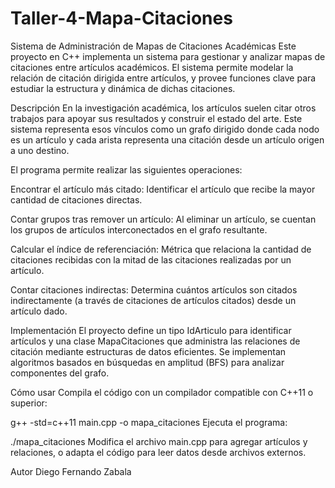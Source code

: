 # Taller-4-Mapa-Citaciones
Sistema de Administración de Mapas de Citaciones Académicas
Este proyecto en C++ implementa un sistema para gestionar y analizar mapas de citaciones entre artículos académicos. El sistema permite modelar la relación de citación dirigida entre artículos, y provee funciones clave para estudiar la estructura y dinámica de dichas citaciones.

Descripción
En la investigación académica, los artículos suelen citar otros trabajos para apoyar sus resultados y construir el estado del arte. Este sistema representa esos vínculos como un grafo dirigido donde cada nodo es un artículo y cada arista representa una citación desde un artículo origen a uno destino.

El programa permite realizar las siguientes operaciones:

Encontrar el artículo más citado: Identificar el artículo que recibe la mayor cantidad de citaciones directas.

Contar grupos tras remover un artículo: Al eliminar un artículo, se cuentan los grupos de artículos interconectados en el grafo resultante.

Calcular el índice de referenciación: Métrica que relaciona la cantidad de citaciones recibidas con la mitad de las citaciones realizadas por un artículo.

Contar citaciones indirectas: Determina cuántos artículos son citados indirectamente (a través de citaciones de artículos citados) desde un artículo dado.

Implementación
El proyecto define un tipo IdArticulo para identificar artículos y una clase MapaCitaciones que administra las relaciones de citación mediante estructuras de datos eficientes. Se implementan algoritmos basados en búsquedas en amplitud (BFS) para analizar componentes del grafo.

Cómo usar
Compila el código con un compilador compatible con C++11 o superior:


g++ -std=c++11 main.cpp -o mapa_citaciones
Ejecuta el programa:



./mapa_citaciones
Modifica el archivo main.cpp para agregar artículos y relaciones, o adapta el código para leer datos desde archivos externos.

Autor
Diego Fernando Zabala

